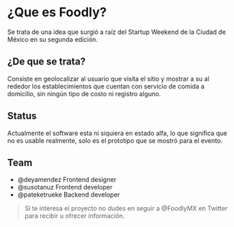 ¿Que es Foodly?
===============

Se trata de una idea que surgió a raíz del Startup Weekend de la Ciudad de México en su segunda edición.

¿De que se trata?
-----------------

Consiste en geolocalizar al usuario que visita el sitio y mostrar a su al rededor los establecimientos que
cuentan con servicio de comida a domicilio, sin ningún tipo de costo ni registro alguno.

Status
------

Actualmente el software esta ni siquiera en estado alfa, lo que significa que no es usable realmente,
solo es el prototipo que se mostró para el evento.


Team
----

 - @deyamendez Frontend designer
 - @susotanuz Frontend developer
 - @pateketrueke Backend developer

> Si te interesa el proyecto no dudes en seguir a @FoodlyMX en Twitter para recibir u ofrecer información.

